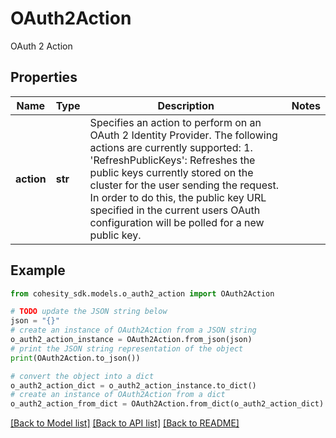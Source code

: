 # OAuth2Action

OAuth 2 Action

## Properties

Name | Type | Description | Notes
------------ | ------------- | ------------- | -------------
**action** | **str** | Specifies an action to perform on an OAuth 2 Identity Provider. The following actions are currently supported: 1. &#39;RefreshPublicKeys&#39;: Refreshes the public keys currently stored on the cluster for the user sending the request. In order to do this, the public key URL specified in the current users OAuth configuration will be polled for a new public key. | 

## Example

```python
from cohesity_sdk.models.o_auth2_action import OAuth2Action

# TODO update the JSON string below
json = "{}"
# create an instance of OAuth2Action from a JSON string
o_auth2_action_instance = OAuth2Action.from_json(json)
# print the JSON string representation of the object
print(OAuth2Action.to_json())

# convert the object into a dict
o_auth2_action_dict = o_auth2_action_instance.to_dict()
# create an instance of OAuth2Action from a dict
o_auth2_action_from_dict = OAuth2Action.from_dict(o_auth2_action_dict)
```
[[Back to Model list]](../README.md#documentation-for-models) [[Back to API list]](../README.md#documentation-for-api-endpoints) [[Back to README]](../README.md)


